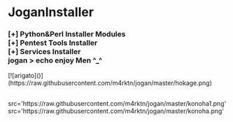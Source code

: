 # JoganInstaller


<h3>
[+] Python&Perl Installer Modules <br>
[+] Pentest Tools Installer<br>
[+] Services Installer <br>
    jogan > echo enjoy Men ^_^
</h3>
[![arigato]()](https://raw.githubusercontent.com/m4rktn/jogan/master/hokage.png)
<h2><b></b></h2>
src='https://raw.githubusercontent.com/m4rktn/jogan/master/konoha1.png'
src='https://raw.githubusercontent.com/m4rktn/jogan/master/konoha.png'

